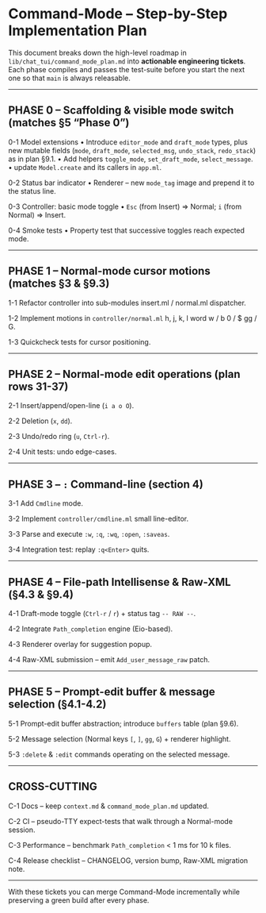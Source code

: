 # Command-Mode – Step-by-Step Implementation Plan

This document breaks down the high-level roadmap in
`lib/chat_tui/command_mode_plan.md` into **actionable engineering tickets**.
Each phase compiles and passes the test-suite before you start the next one so
that `main` is always releasable.

-------------------------------------------------------------------------------
PHASE 0 – Scaffolding &amp; visible mode switch  (matches §5 “Phase 0”)
-------------------------------------------------------------------------------

0-1  Model extensions
    • Introduce `editor_mode` and `draft_mode` types, plus new mutable fields
      (`mode`, `draft_mode`, `selected_msg`, `undo_stack`, `redo_stack`) as in
      plan §9.1.
    • Add helpers `toggle_mode`, `set_draft_mode`, `select_message`.
    • update `Model.create` and its callers in `app.ml`.

0-2  Status bar indicator
    • Renderer – new `mode_tag` image and prepend it to the status line.

0-3  Controller: basic mode toggle
    • `Esc` (from Insert) ⇒ Normal; `i` (from Normal) ⇒ Insert.

0-4  Smoke tests
    • Property test that successive toggles reach expected mode.

-------------------------------------------------------------------------------
PHASE 1 – Normal-mode cursor motions  (matches §3 & §9.3)
-------------------------------------------------------------------------------

1-1  Refactor controller into sub-modules
    insert.ml / normal.ml dispatcher.

1-2  Implement motions in `controller/normal.ml`
    h, j, k, l   word w / b   0 / $   gg / G.

1-3  Quickcheck tests for cursor positioning.

-------------------------------------------------------------------------------
PHASE 2 – Normal-mode edit operations  (plan rows 31-37)
-------------------------------------------------------------------------------

2-1  Insert/append/open-line (`i a o O`).

2-2  Deletion (`x`, `dd`).

2-3  Undo/redo ring (`u`, `Ctrl-r`).

2-4  Unit tests: undo edge-cases.

-------------------------------------------------------------------------------
PHASE 3 – `:` Command-line  (section 4)
-------------------------------------------------------------------------------

3-1  Add `Cmdline` mode.

3-2  Implement `controller/cmdline.ml` small line-editor.

3-3  Parse and execute `:w`, `:q`, `:wq`, `:open`, `:saveas`.

3-4  Integration test: replay `:q<Enter>` quits.

-------------------------------------------------------------------------------
PHASE 4 – File-path Intellisense &amp; Raw-XML  (§4.3 & §9.4)
-------------------------------------------------------------------------------

4-1  Draft-mode toggle (`Ctrl-r` / `r`) + status tag `-- RAW --`.

4-2  Integrate `Path_completion` engine (Eio-based).

4-3  Renderer overlay for suggestion popup.

4-4  Raw-XML submission – emit `Add_user_message_raw` patch.

-------------------------------------------------------------------------------
PHASE 5 – Prompt-edit buffer &amp; message selection  (§4.1-4.2)
-------------------------------------------------------------------------------

5-1  Prompt-edit buffer abstraction; introduce `buffers` table (plan §9.6).

5-2  Message selection (Normal keys `[`, `]`, `gg`, `G`) + renderer highlight.

5-3  `:delete` & `:edit` commands operating on the selected message.

-------------------------------------------------------------------------------
CROSS-CUTTING
-------------------------------------------------------------------------------

C-1  Docs – keep `context.md` & `command_mode_plan.md` updated.

C-2  CI – pseudo-TTY expect-tests that walk through a Normal-mode session.

C-3  Performance – benchmark `Path_completion` < 1 ms for 10 k files.

C-4  Release checklist – CHANGELOG, version bump, Raw-XML migration note.

-------------------------------------------------------------------------------
With these tickets you can merge Command-Mode incrementally while preserving a
green build after every phase.

